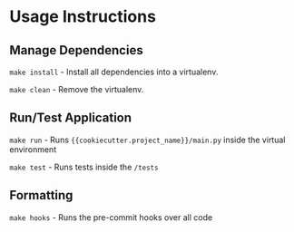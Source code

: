 # Usage Instructions

## Manage Dependencies

`make install` - Install all dependencies into a virtualenv.

`make clean` - Remove the virtualenv.

## Run/Test Application

`make run` - Runs `{{cookiecutter.project_name}}/main.py` inside the virtual environment

`make test` - Runs tests inside the `/tests`

## Formatting

`make hooks` - Runs the pre-commit hooks over all code
